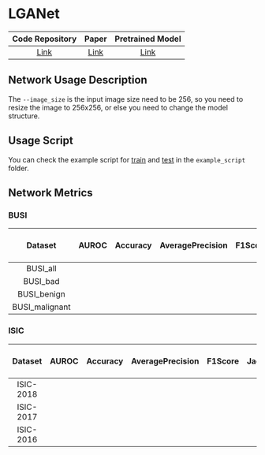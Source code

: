 # LGANet

|              Code Repository              |                        Paper                         |                                 Pretrained Model                                 |
|:-----------------------------------------:|:----------------------------------------------------:|:--------------------------------------------------------------------------------:|
| [Link](https://github.com/AHU-VRV/LGANet) | [Link](https://ieeexplore.ieee.org/document/9527678) | [Link](https://drive.google.com/drive/folders/1Eu8v9vMRvt-dyCH0XSV2i77lAd62nPXV) |

## Network Usage Description

The `--image_size` is the input image size need to be 256, so you need to resize the image to 256x256, or else you need
to change the model structure.

## Usage Script

You can check the example script for [train](../../example_script/lganet_train.sh)
and [test](../../example_script/lganet_test.sh) in the `example_script` folder.

## Network Metrics

### BUSI

|    Dataset     | AUROC | Accuracy | AveragePrecision | F1Score | JaccardIndex | Precision | Recall | Specificity | Dice | Best Model Link |
|:--------------:|:-----:|:--------:|:----------------:|:-------:|:------------:|:---------:|:------:|:-----------:|:----:|:---------------:|
|    BUSI_all    |
|    BUSI_bad    |
|  BUSI_benign   |
| BUSI_malignant |

### ISIC

|  Dataset  | AUROC | Accuracy | AveragePrecision | F1Score | JaccardIndex | Precision | Recall | Specificity | Dice | Best Model Link |
|:---------:|:-----:|:--------:|:----------------:|:-------:|:------------:|:---------:|:------:|:-----------:|:----:|:---------------:|
| ISIC-2018 |
| ISIC-2017 |
| ISIC-2016 |

